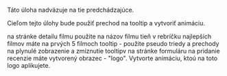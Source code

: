 Táto úloha nadväzuje na tie predchádzajúce.

Cieľom tejto úlohy bude použiť prechod na tooltip a vytvoriť animáciu.

na stránke detailu filmu použite na názov filmu tieň
v rebríčku najlepších filmov máte na prvých 5 filmoch tooltip - použite pseudo triedy a prechody na plynulé zobrazenie a zmiznutie tooltipv
na stránke formuláru na pridanie recenzie máte vytvorený obrazec - "logo". Vytvorte animáciu, ktoú na toto logo aplikujete.
